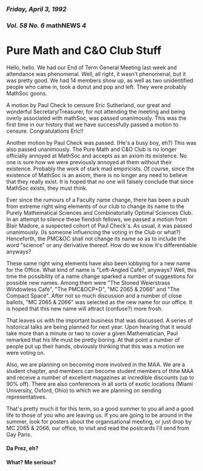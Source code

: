 ### *Friday, April 3, 1992*
### *Vol. 58 No. 6* math**NEWS**  *4*
# Pure Math and C&O Club Stuff
Hello, hello. We had our End of Term General Meeting last week and attendance was phenomenal. Well, all right, it wasn't phenomenal, but it was pretty good. We had 14 members show up, as well as two unidentified people who came in, took a donut and pop and left. They were probably MathSoc goons.

A motion by Paul Check to censure Eric Sutherland, our great and wonderful Secretary/Treasurer, for not attending the meeting and being overly associated with mathSoc, was passed unanimously. This was the first time in our history that we have successfully passed a motion to censure. Congratulations Eric!!

Another motion by Paul Check was passed. (He's a busy boy, eh?) This was also passed unanimously. The Pure Math and C&O Club is no longer officially annoyed at MathSoc and accepts as an axiom its existence. No one is sure how we were previously annoyed at them without their existence. Probably the work of stark mad empiricists. Of course, since the existence of MathSoc is an axiom, there is no longer any need to believe that they really exist. It is hoped that no one will falsely conclude that since MathSoc exists, they must think.

Ever since the rumours of a Faculty name change, there has been a push from extreme right wing elements of our club to change its name to the Purely Mathematical Sciences and Combinatorially Optimal Sciences Club. In an attempt to silence these fiendish fellows, we passed a motion from Blair Madore, a suspected cohort of Paul Check's. As usual, it was passed unanimously. (Is someone influencing the voting in the Club or what?) Henceforth, the PMC&OC shall not change its name so as to include the word "science" or any derivative thereof. How do we know it's differentiable anyways?

These same right wing elements have also been lobbying for a new name for the Office. What kind of name is "Left-Angled Cafe?, anyways? Well, this time the possibility of a name change sparked a number of suggestions for possible new names. Among them were "The Stoned Weierstrass Windowless Cafe", "The PMC&OCP+D", "MC 2065 & 2066" and "The Compact Space". After not so much discussion and a number of close ballots, "MC 2065 & 2066" was selected as the new name for our office. It is hoped that this new name will attract (confuse?) more frosh.

That leaves us with the important business that was discussed. A series of historical talks are being planned for next year. Upon hearing that it would take more than a minute or two to cover a given Mathematician, Paul remarked that his life must be pretty boring. At that point a number of people put up their hands, obviously thinking that this was a motion we were voting on.

Also, we are planning on becoming more involved in the MAA. We are a student chapter, and members can become student members of thhe MAA and receive a number of excellent magazines at incredible discounts (up to 90% off). There are also conferences in all sorts of exotic locations (Miami University, Oxford, Ohio) to which we are planning on sending representatives.

That's pretty much it for this term, so a good summer to you all and a good life to those of you who are leaving us. If you are going to be around in the summer, look for posters about the organisational meeting, or just drop by MC 2065 & 2066, our office, to visit and read the postcards I'll send from Gay Paris.

#### Da Prez, eh?
#### What? Me serious?
